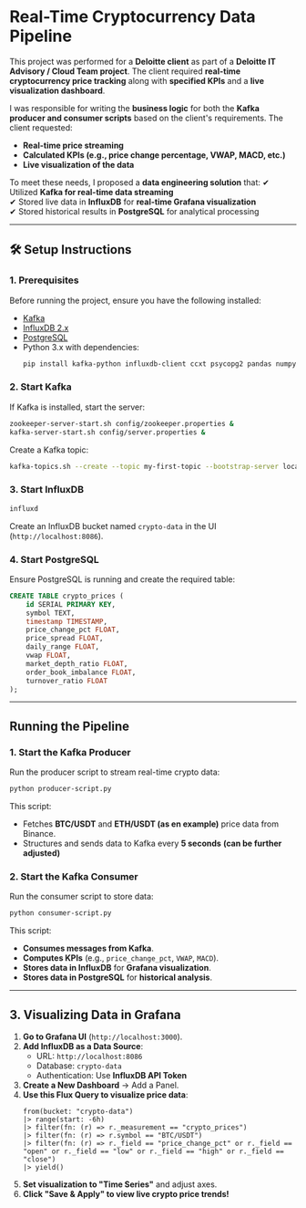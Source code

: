# Real-Time Cryptocurrency Data Pipeline

This project was performed for a **Deloitte client** as part of a **Deloitte IT Advisory / Cloud Team project**. The client required **real-time cryptocurrency price tracking** along with **specified KPIs** and a **live visualization dashboard**.

I was responsible for writing the **business logic** for both the **Kafka producer and consumer scripts** based on the client's requirements. The client requested:&#x20;

- **Real-time price streaming**
- **Calculated KPIs (e.g., price change percentage, VWAP, MACD, etc.)**&#x20;
- **Live visualization of the data**

To meet these needs, I proposed a **data engineering solution** that:
✔ Utilized **Kafka for real-time data streaming**\
✔ Stored live data in **InfluxDB** for **real-time Grafana visualization**\
✔ Stored historical results in **PostgreSQL** for analytical processing

---

## 🛠️ Setup Instructions

### 1. Prerequisites

Before running the project, ensure you have the following installed:

- [Kafka](https://kafka.apache.org/)
- [InfluxDB 2.x](https://www.influxdata.com/)
- [PostgreSQL](https://www.postgresql.org/)
- Python 3.x with dependencies:
  ```sh
  pip install kafka-python influxdb-client ccxt psycopg2 pandas numpy json
  ```

### 2. Start Kafka

If Kafka is installed, start the server:

```sh
zookeeper-server-start.sh config/zookeeper.properties &
kafka-server-start.sh config/server.properties &
```

Create a Kafka topic:

```sh
kafka-topics.sh --create --topic my-first-topic --bootstrap-server localhost:9092 --partitions 1 --replication-factor 1
```

### 3. Start InfluxDB

```sh
influxd
```

Create an InfluxDB bucket named `crypto-data` in the UI (`http://localhost:8086`).

### 4. Start PostgreSQL

Ensure PostgreSQL is running and create the required table:

```sql
CREATE TABLE crypto_prices (
    id SERIAL PRIMARY KEY,
    symbol TEXT,
    timestamp TIMESTAMP,
    price_change_pct FLOAT,
    price_spread FLOAT,
    daily_range FLOAT,
    vwap FLOAT,
    market_depth_ratio FLOAT,
    order_book_imbalance FLOAT,
    turnover_ratio FLOAT
);
```

---

## Running the Pipeline

### **1. Start the Kafka Producer**

Run the producer script to stream real-time crypto data:

```sh
python producer-script.py
```

This script:

- Fetches **BTC/USDT** and **ETH/USDT (as en example)** price data from Binance.
- Structures and sends data to Kafka every **5 seconds** **(can be further adjusted)**

### **2. Start the Kafka Consumer**

Run the consumer script to store data:

```sh
python consumer-script.py
```

This script:

- **Consumes messages from Kafka**.
- **Computes KPIs** (e.g., `price_change_pct`, `VWAP`, `MACD`).
- **Stores data in InfluxDB** for **Grafana visualization**.
- **Stores data in PostgreSQL** for **historical analysis**.

---

## 3. Visualizing Data in Grafana

1. **Go to Grafana UI** (`http://localhost:3000`).
2. **Add InfluxDB as a Data Source**:
   - URL: `http://localhost:8086`
   - Database: `crypto-data`
   - Authentication: Use **InfluxDB API Token**
3. **Create a New Dashboard** → Add a Panel.
4. **Use this Flux Query to visualize price data**:
   ```flux
   from(bucket: "crypto-data")
   |> range(start: -6h)
   |> filter(fn: (r) => r._measurement == "crypto_prices")
   |> filter(fn: (r) => r.symbol == "BTC/USDT")
   |> filter(fn: (r) => r._field == "price_change_pct" or r._field == "open" or r._field == "low" or r._field == "high" or r._field == "close")
   |> yield()
   ```
5. **Set visualization to "Time Series"** and adjust axes.
6. **Click "Save & Apply" to view live crypto price trends!**



